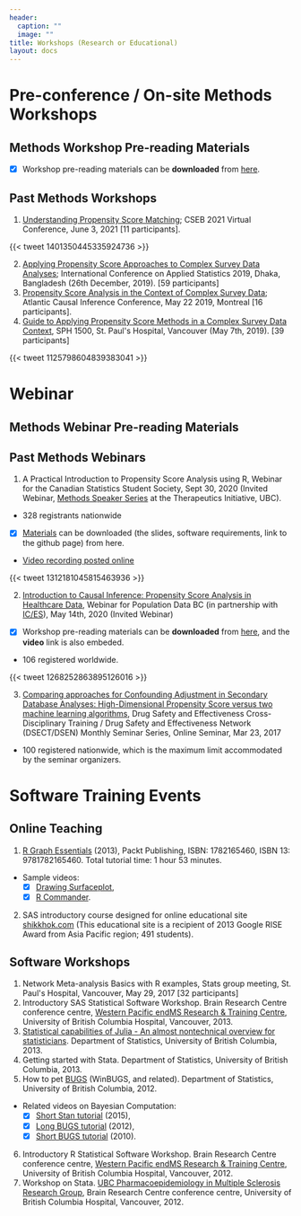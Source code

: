```yaml
---
header:
  caption: ""
  image: ""
title: Workshops (Research or Educational)
layout: docs
---
```



# Pre-conference / On-site Methods Workshops

## Methods Workshop Pre-reading Materials

- [x] Workshop pre-reading materials can be **downloaded** from [here](/Workshops/wsmaterials/).

## Past Methods Workshops

  1. [Understanding Propensity Score Matching](https://cseb.ca/wp-content/uploads/2021/06/Conference-Program-CSEB2021-210601.pdf); CSEB 2021 Virtual Conference, June 3, 2021 [11 participants].

{{< tweet 1401350445335924736 >}}

  2. [Applying Propensity Score Approaches to Complex Survey Data Analyses](https://icas2019.isrt.ac.bd/home/conference-workshops); International Conference on Applied Statistics 2019, Dhaka, Bangladesh (26th December, 2019). [59 participants] 
  3. [Propensity Score Analysis in the Context of Complex Survey Data](https://www.mcgill.ca/epi-biostat-occh/seminars-events/atlantic-causal-inference-conference-2019/workshop-descriptions); Atlantic Causal Inference Conference, May 22 2019, Montreal [16 participants]. 
  4. [Guide to Applying Propensity Score Methods in a Complex Survey Data Context](http://www.cheos.ubc.ca/news/event/workshop-guide-to-applying-propensity-score-methods-in-a-complex-survey-data-context/), SPH 1500, St. Paul's Hospital, Vancouver (May 7th, 2019). [39 participants] 

{{< tweet 1125798604839383041 >}}

# Webinar

## Methods Webinar Pre-reading Materials

## Past Methods Webinars

  1.	A Practical Introduction to Propensity Score Analysis using R, Webinar for the Canadian Statistics Student Society, Sept 30, 2020 (Invited Webinar, [Methods Speaker Series](https://www.ti.ubc.ca/2019/12/20/methods-speaker-series-2020/) at the Therapeutics Initiative, UBC).
  
  - 328 registrants nationwide
  - [x] [Materials](https://ehsanx.github.io/SARGC-TIMethods/) can be downloaded (the slides, software requirements, link to the github page) from here.
  - [Video recording posted online](https://t.co/S8cwiHajvE?amp=1) 
  
{{< tweet 1312181045815463936 >}}  
  
  2. [Introduction to Causal Inference: Propensity Score Analysis in Healthcare Data](https://www.popdata.bc.ca/events/etu/Advanced_Methods_Causal_Inf_May14_2020), Webinar for Population Data BC (in partnership with [IC/ES](https://www.ices.on.ca/)), May 14th, 2020 (Invited Webinar) 
  
  - [x] Workshop pre-reading materials can be **downloaded** from [here](/Workshops/wbmaterials/), and the **video** link is also embeded.
  - 106 registered worldwide.

{{< tweet 1268252863895126016 >}}

  3. [Comparing approaches for Confounding Adjustment in Secondary Database Analyses: High-Dimensional Propensity Score versus two machine learning algorithms](http://www.safeandeffectiverx.com/events/view/52), Drug Safety and Effectiveness Cross-Disciplinary Training  / Drug Safety and Effectiveness Network (DSECT/DSEN) Monthly Seminar Series, Online Seminar, Mar 23, 2017 
  
  - 100 registered nationwide, which is the maximum limit accommodated by the seminar organizers.

# Software Training Events

## Online Teaching 

  1. [R Graph Essentials](https://www.packtpub.com/big-data-and-business-intelligence/r-graph-essentials-video) (2013), Packt Publishing, ISBN: 1782165460, ISBN 13: 9781782165460. Total tutorial time: 1 hour 53 minutes.
  
  - Sample videos: 
    - [x] [Drawing Surfaceplot](https://www.youtube.com/watch?v=MCB4gNVfysU), 
    - [x] [R Commander](https://www.youtube.com/watch?v=DLbu8HdywAk).
  
  2. SAS introductory course designed for online educational site [shikkhok.com](https://tinyurl.com/SASbangla) (This educational site is a recipient of 2013 Google RISE Award from Asia Pacific region; 491 students). 

## Software Workshops

  1. Network Meta-analysis Basics with R examples, Stats group meeting, St. Paul's Hospital, Vancouver, May 29, 2017 [32 participants]
  2.	Introductory SAS Statistical Software Workshop. Brain Research Centre conference centre, [Western Pacific endMS Research & Training Centre](https://www.endmsnetwork.ca/en/RegionalCentres/Western-PacificendMSRRTC/), University of British Columbia Hospital, Vancouver, 2013.
  3.	[Statistical capabilities of Julia - An almost nontechnical overview for statisticians](http://www.ehsankarim.com/software/StatsJulia.pdf?attredirects=0&d=1). Department of Statistics, University of British Columbia, 2013.
  4.	Getting started with Stata. Department of Statistics, University of British Columbia, 2013.
  5.	How to pet [BUGS](http://www.mrc-bsu.cam.ac.uk/bugs/) (WinBUGS, and related). Department of Statistics, University of British Columbia, 2012. 

  - Related videos on Bayesian Computation:
    - [x] [Short Stan tutorial](https://www.youtube.com/watch?v=tLprFqSWS1w) (2015), 
    - [x] [Long BUGS tutorial](https://www.youtube.com/watch?v=j89yaH068cw) (2012), 
    - [x] [Short BUGS tutorial](https://www.youtube.com/watch?v=t7lngTuC22Q) (2010).

  6.	Introductory R Statistical Software Workshop. Brain Research Centre conference centre, [Western Pacific endMS Research & Training Centre](https://www.endmsnetwork.ca/en/RegionalCentres/Western-PacificendMSRRTC/), University of British Columbia Hospital, Vancouver, 2012.
  7.	Workshop on Stata. [UBC Pharmacoepidemiology in Multiple Sclerosis Research Group](http://epims.med.ubc.ca/), Brain Research Centre conference centre, University of British Columbia Hospital, Vancouver, 2012.


